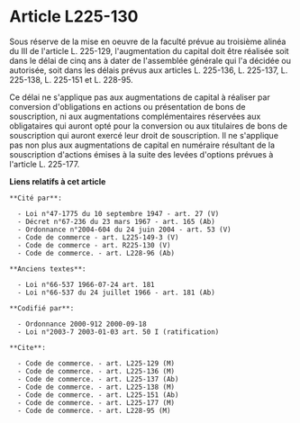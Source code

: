 # Article L225-130

Sous réserve de la mise en oeuvre de la faculté prévue au troisième alinéa du III de l'article L. 225-129, l'augmentation du
capital doit être réalisée soit dans le délai de cinq ans à dater de l'assemblée générale qui l'a décidée ou autorisée, soit
dans les délais prévus aux articles L. 225-136, L. 225-137, L. 225-138, L. 225-151 et L. 228-95.

Ce délai ne s'applique pas aux augmentations de capital à réaliser par conversion d'obligations en actions ou présentation de
bons de souscription, ni aux augmentations complémentaires réservées aux obligataires qui auront opté pour la conversion ou
aux titulaires de bons de souscription qui auront exercé leur droit de souscription. Il ne s'applique pas non plus aux
augmentations de capital en numéraire résultant de la souscription d'actions émises à la suite des levées d'options prévues à
l'article L. 225-177.

**Liens relatifs à cet article**

	**Cité par**:

	  - Loi n°47-1775 du 10 septembre 1947 - art. 27 (V)
	  - Décret n°67-236 du 23 mars 1967 - art. 165 (Ab)
	  - Ordonnance n°2004-604 du 24 juin 2004 - art. 53 (V)
	  - Code de commerce - art. L225-149-3 (V)
	  - Code de commerce - art. R225-130 (V)
	  - Code de commerce. - art. L228-96 (Ab)

	**Anciens textes**:

	  - Loi n°66-537 1966-07-24 art. 181
	  - Loi n°66-537 du 24 juillet 1966 - art. 181 (Ab)

	**Codifié par**:

	  - Ordonnance 2000-912 2000-09-18
	  - Loi n°2003-7 2003-01-03 art. 50 I (ratification)

	**Cite**:

	  - Code de commerce. - art. L225-129 (M)
	  - Code de commerce. - art. L225-136 (M)
	  - Code de commerce. - art. L225-137 (Ab)
	  - Code de commerce. - art. L225-138 (M)
	  - Code de commerce. - art. L225-151 (Ab)
	  - Code de commerce. - art. L225-177 (M)
	  - Code de commerce. - art. L228-95 (M)
